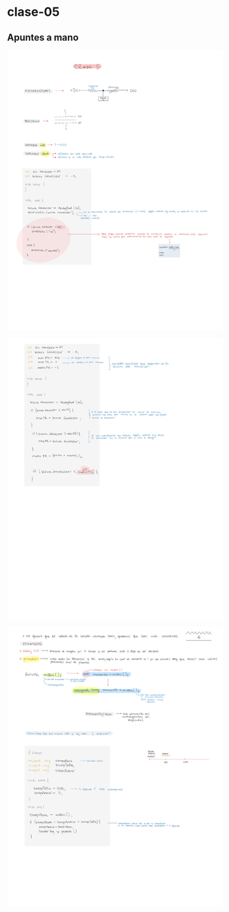 # clase-05

## Apuntes a mano

![Apuntes 01](./apuntes_clase5_1.jpg)

![Apuntes 01](./apuntes_clase5_2.jpg)

![Apuntes 01](./apuntes_clase5_3.jpg)
